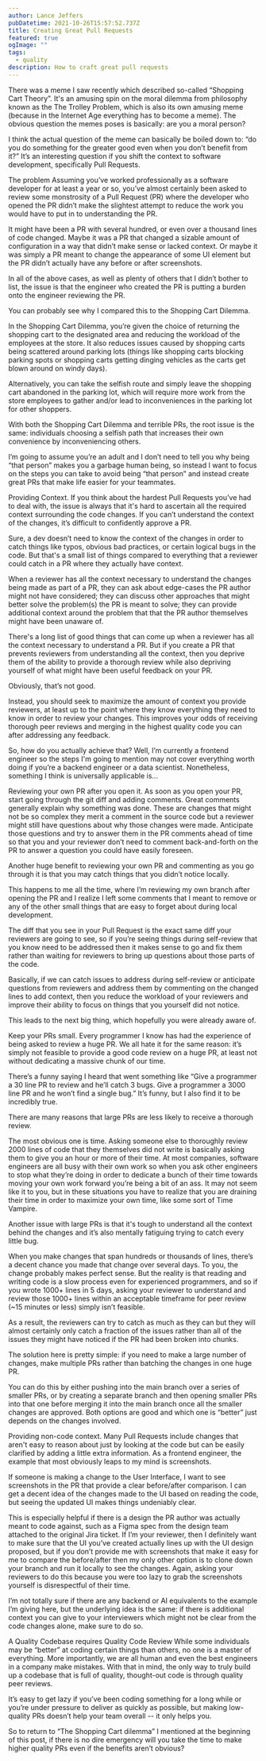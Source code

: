 ```yaml
---
author: Lance Jeffers
pubDatetime: 2021-10-26T15:57:52.737Z
title: Creating Great Pull Requests
featured: true
ogImage: ""
tags:
  - quality
description: How to craft great pull requests
---
```


There was a meme I saw recently which described so-called “Shopping Cart Theory”. It's an amusing spin on the moral dilemma from philosophy known as the The Trolley Problem, which is also its own amusing meme (because in the Internet Age everything has to become a meme). The obvious question the memes poses is basically: are you a moral person?

I think the actual question of the meme can basically be boiled down to: “do you do something for the greater good even when you don’t benefit from it?” It’s an interesting question if you shift the context to software development, specifically Pull Requests.

The problem
Assuming you’ve worked professionally as a software developer for at least a year or so, you’ve almost certainly been asked to review some monstrosity of a Pull Request (PR) where the developer who opened the PR didn’t make the slightest attempt to reduce the work you would have to put in to understanding the PR.

It might have been a PR with several hundred, or even over a thousand lines of code changed. Maybe it was a PR that changed a sizable amount of configuration in a way that didn’t make sense or lacked context. Or maybe it was simply a PR meant to change the appearance of some UI element but the PR didn’t actually have any before or after screenshots.

In all of the above cases, as well as plenty of others that I didn’t bother to list, the issue is that the engineer who created the PR is putting a burden onto the engineer reviewing the PR.

You can probably see why I compared this to the Shopping Cart Dilemma.

In the Shopping Cart Dilemma, you’re given the choice of returning the shopping cart to the designated area and reducing the workload of the employees at the store. It also reduces issues caused by shopping carts being scattered around parking lots (things like shopping carts blocking parking spots or shopping carts getting dinging vehicles as the carts get blown around on windy days).

Alternatively, you can take the selfish route and simply leave the shopping cart abandoned in the parking lot, which will require more work from the store employees to gather and/or lead to inconveniences in the parking lot for other shoppers.

With both the Shopping Cart Dilemma and terrible PRs, the root issue is the same: individuals choosing a selfish path that increases their own convenience by inconveniencing others.

I’m going to assume you’re an adult and I don’t need to tell you why being “that person” makes you a garbage human being, so instead I want to focus on the steps you can take to avoid being “that person” and instead create great PRs that make life easier for your teammates.

Providing Context.
If you think about the hardest Pull Requests you’ve had to deal with, the issue is always that it's hard to ascertain all the required context surrounding the code changes. If you can’t understand the context of the changes, it’s difficult to confidently approve a PR.

Sure, a dev doesn’t need to know the context of the changes in order to catch things like typos, obvious bad practices, or certain logical bugs in the code. But that's a small list of things compared to everything that a reviewer could catch in a PR where they actually have context.

When a reviewer has all the context necessary to understand the changes being made as part of a PR, they can ask about edge-cases the PR author might not have considered; they can discuss other approaches that might better solve the problem(s) the PR is meant to solve; they can provide additional context around the problem that that the PR author themselves might have been unaware of.

There's a long list of good things that can come up when a reviewer has all the context necessary to understand a PR. But if you create a PR that prevents reviewers from understanding all the context, then you deprive them of the ability to provide a thorough review while also depriving yourself of what might have been useful feedback on your PR.

Obviously, that’s not good.

Instead, you should seek to maximize the amount of context you provide reviewers, at least up to the point where they know everything they need to know in order to review your changes. This improves your odds of receiving thorough peer reviews and merging in the highest quality code you can after addressing any feedback.

So, how do you actually achieve that?
Well, I’m currently a frontend engineer so the steps I'm going to mention may not cover everything worth doing if you’re a backend engineer or a data scientist. Nonetheless, something I think is universally applicable is...

Reviewing your own PR after you open it.
As soon as you open your PR, start going through the git diff and adding comments. Great comments generally explain why something was done. These are changes that might not be so complex they merit a comment in the source code but a reviewer might still have questions about why those changes were made. Anticipate those questions and try to answer them in the PR comments ahead of time so that you and your reviewer don’t need to comment back-and-forth on the PR to answer a question you could have easily foreseen.

Another huge benefit to reviewing your own PR and commenting as you go through it is that you may catch things that you didn’t notice locally.

This happens to me all the time, where I’m reviewing my own branch after opening the PR and I realize I left some comments that I meant to remove or any of the other small things that are easy to forget about during local development.

The diff that you see in your Pull Request is the exact same diff your reviewers are going to see, so if you’re seeing things during self-review that you know need to be addressed then it makes sense to go and fix them rather than waiting for reviewers to bring up questions about those parts of the code.

Basically, if we can catch issues to address during self-review or anticipate questions from reviewers and address them by commenting on the changed lines to add context, then you reduce the workload of your reviewers and improve their ability to focus on things that you yourself did not notice.

This leads to the next big thing, which hopefully you were already aware of.

Keep your PRs small.
Every programmer I know has had the experience of being asked to review a huge PR. We all hate it for the same reason: it’s simply not feasible to provide a good code review on a huge PR, at least not without dedicating a massive chunk of our time.

There’s a funny saying I heard that went something like “Give a programmer a 30 line PR to review and he’ll catch 3 bugs. Give a programmer a 3000 line PR and he won’t find a single bug.” It’s funny, but I also find it to be incredibly true.

There are many reasons that large PRs are less likely to receive a thorough review.

The most obvious one is time. Asking someone else to thoroughly review 2000 lines of code that they themselves did not write is basically asking them to give you an hour or more of their time. At most companies, software engineers are all busy with their own work so when you ask other engineers to stop what they’re doing in order to dedicate a bunch of their time towards moving your own work forward you’re being a bit of an ass. It may not seem like it to you, but in these situations you have to realize that you are draining their time in order to maximize your own time, like some sort of Time Vampire.

Another issue with large PRs is that it's tough to understand all the context behind the changes and it’s also mentally fatiguing trying to catch every little bug.

When you make changes that span hundreds or thousands of lines, there’s a decent chance you made that change over several days. To you, the change probably makes perfect sense. But the reality is that reading and writing code is a slow process even for experienced programmers, and so if you wrote 1000+ lines in 5 days, asking your reviewer to understand and review those 1000+ lines within an acceptable timeframe for peer review (~15 minutes or less) simply isn’t feasible.

As a result, the reviewers can try to catch as much as they can but they will almost certainly only catch a fraction of the issues rather than all of the issues they might have noticed if the PR had been broken into chunks.

The solution here is pretty simple: if you need to make a large number of changes, make multiple PRs rather than batching the changes in one huge PR.

You can do this by either pushing into the main branch over a series of smaller PRs, or by creating a separate branch and then opening smaller PRs into that one before merging it into the main branch once all the smaller changes are approved. Both options are good and which one is “better” just depends on the changes involved.

Providing non-code context.
Many Pull Requests include changes that aren't easy to reason about just by looking at the code but can be easily clarified by adding a little extra information. As a frontend engineer, the example that most obviously leaps to my mind is screenshots.

If someone is making a change to the User Interface, I want to see screenshots in the PR that provide a clear before/after comparison. I can get a decent idea of the changes made to the UI based on reading the code, but seeing the updated UI makes things undeniably clear.

This is especially helpful if there is a design the PR author was actually meant to code against, such as a Figma spec from the design team attached to the original Jira ticket. If I’m your reviewer, then I definitely want to make sure that the UI you’ve created actually lines up with the UI design proposed, but if you don’t provide me with screenshots that make it easy for me to compare the before/after then my only other option is to clone down your branch and run it locally to see the changes. Again, asking your reviewers to do this because you were too lazy to grab the screenshots yourself is disrespectful of their time.

I’m not totally sure if there are any backend or AI equivalents to the example I’m giving here, but the underlying idea is the same: if there is additional context you can give to your interviewers which might not be clear from the code changes alone, make sure to do so.

A Quality Codebase requires Quality Code Review
While some individuals may be “better” at coding certain things than others, no one is a master of everything. More importantly, we are all human and even the best engineers in a company make mistakes. With that in mind, the only way to truly build up a codebase that is full of quality, thought-out code is through quality peer reviews.

It’s easy to get lazy if you’ve been coding something for a long while or you’re under pressure to deliver as quickly as possible, but making low-quality PRs doesn’t help your team overall -- it only helps you.

So to return to “The Shopping Cart dilemma” I mentioned at the beginning of this post, if there is no dire emergency will you take the time to make higher quality PRs even if the benefits aren’t obvious?
